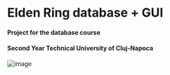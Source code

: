 # Elden Ring database + GUI
#### Project for the database course
#### Second Year Technical University of Cluj-Napoca
![image](https://github.com/l7aur/dbtry4/assets/81981519/2a572a3a-a012-49c9-ab3a-9a3a7a3dff06)
